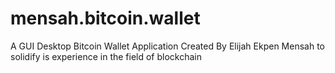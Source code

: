 # mensah.bitcoin.wallet
A GUI Desktop Bitcoin Wallet Application Created By Elijah Ekpen Mensah to solidify is experience in the field of blockchain
